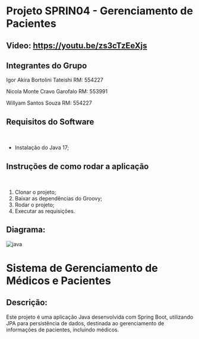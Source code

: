# Projeto SPRIN04 - Gerenciamento de Pacientes

## Video: https://youtu.be/zs3cTzEeXjs

## Integrantes do Grupo

Igor Akira Bortolini Tateishi RM: 554227 

Nicola Monte Cravo Garofalo RM: 553991 

Willyam Santos Souza RM: 554227 

## Requisitos do Software
 
- Instalação do Java 17;
 
## Instruções de como rodar a aplicação
 
1. Clonar o projeto;
2. Baixar as dependências do Groovy;
3. Rodar o projeto;
4. Executar as requisições.


## Diagrama:
![java](https://github.com/user-attachments/assets/60264022-3a21-435c-8b27-997127e997cf)

# Sistema de Gerenciamento de Médicos e Pacientes

## Descrição:

Este projeto é uma aplicação Java desenvolvida com Spring Boot, utilizando JPA para persistência de dados, destinada ao gerenciamento de informações de pacientes, incluindo médicos. 
